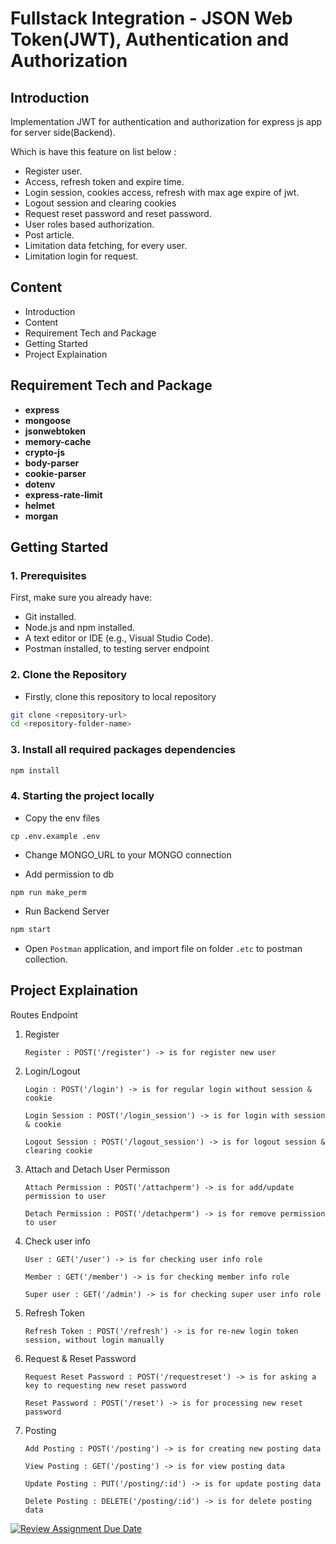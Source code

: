 # Fullstack Integration - JSON Web Token(JWT), Authentication and Authorization

## Introduction

Implementation JWT for authentication and authorization for express js app for server side(Backend).

Which is have this feature on list below :
- Register user.
- Access, refresh token and expire time.
- Login session, cookies access, refresh with max age expire of jwt.
- Logout session and clearing cookies
- Request reset password and reset password.
- User roles based authorization.
- Post article.
- Limitation data fetching, for every user.
- Limitation login for request.

## Content
* Introduction
* Content
* Requirement Tech and Package
* Getting Started
* Project Explaination

## Requirement Tech and Package

- **express** 
- **mongoose** 
- **jsonwebtoken**
- **memory-cache** 
- **crypto-js** 
- **body-parser** 
- **cookie-parser** 
- **dotenv** 
- **express-rate-limit** 
- **helmet**
- **morgan**

## Getting Started

### 1. Prerequisites

First, make sure you already have:

- Git installed.
- Node.js and npm installed.
- A text editor or IDE (e.g., Visual Studio Code).
- Postman installed, to testing server endpoint

### 2. Clone the Repository

- Firstly, clone this repository to local repository
```bash
git clone <repository-url>
cd <repository-folder-name>
```

### 3. Install all required packages dependencies

```bash
npm install
```

### 4. Starting the project locally

- Copy the env files
```
cp .env.example .env
```

- Change MONGO_URL to your MONGO connection

- Add permission to db
```
npm run make_perm
```

- Run Backend Server

```bash
npm start
```

- Open ``Postman`` application, and import file on folder ``.etc`` to postman collection.

## Project Explaination

Routes Endpoint
1. Register

    ``Register : POST('/register') -> is for register new user``

2. Login/Logout

    ``Login : POST('/login') -> is for regular login without session & cookie``

    ``Login Session : POST('/login_session') -> is for login with session & cookie``

    ``Logout Session : POST('/logout_session') -> is for logout session & clearing cookie``

3. Attach and Detach User Permisson

    ``Attach Permission : POST('/attachperm') -> is for add/update permission to user``

    ``Detach Permission : POST('/detachperm') -> is for remove permission to user``

3. Check user info 

    ``User : GET('/user') -> is for checking user info role``

    ``Member : GET('/member') -> is for checking member info role``

    ``Super user : GET('/admin') -> is for checking super user info role``

4. Refresh Token 

    ``Refresh Token : POST('/refresh') -> is for re-new login token session, without login manually``

5. Request & Reset Password

    ``Request Reset Password : POST('/requestreset') -> is for asking a key to requesting new reset password``

    ``Reset Password : POST('/reset') -> is for processing new reset password``

6.  Posting 

    ``Add Posting : POST('/posting') -> is for creating new posting data``

    ``View Posting : GET('/posting') -> is for view posting data``

    ``Update Posting : PUT('/posting/:id') -> is for update posting data``

    ``Delete Posting : DELETE('/posting/:id') -> is for delete posting data``


[![Review Assignment Due Date](https://classroom.github.com/assets/deadline-readme-button-24ddc0f5d75046c5622901739e7c5dd533143b0c8e959d652212380cedb1ea36.svg)](https://classroom.github.com/a/GB9tUzun)

